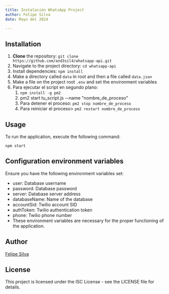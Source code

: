 ```yaml
---
title: Instalación WhatsApp Project
author: Felipe Silva 
date: Mayo del 2024

---
```


## Installation

1. **Clone** the repository: `git clone https://github.com/and3sil4/whatsapp-api.git`
2. Navigate to the project directory: `cd whatsapp-api`
3. Install dependencies: `npm install`
4. Make a directory called `data` in root and then a file called `data.json`
5. Make a file on the project root `.env` and set the environment variables
6. Para ejecutar el script en segundo plano:
   1. `npm install -g pm2`
   2. pm2 start tu_script.js --name "nombre_de_proceso"
   3. Para detener el proceso: `pm2 stop nombre_de_proceso`
   4. Para reiniciar el proceso> `pm2 restart nombre_de_proceso`

## Usage

To run the application, execute the following command:

`npm start`

## Configuration environment variables

Ensure you have the following environment variables set:

- user: Database username
- password: Database password
- server: Database server address
- databaseName: Name of the database
- accountSid: Twilio account SID
- authToken: Twilio authentication token
- phone: Twilio phone number
- These environment variables are necessary for the proper functioning of the application.

## Author

[Felipe Silva](https://github.com/AN3SIL4)

## License

This project is licensed under the ISC License - see the LICENSE file for details.
